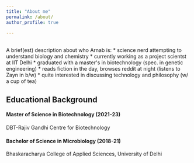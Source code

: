 ```yaml
---
title: "About me"
permalink: /about/
author_profile: true

---
```

<br>
A brief(est) description about who Arnab is:
* science nerd attempting to understand biology and chemistry
* currently working as a project scientst at IIT Delhi
* graduated with a master's in biotechnology (spec. in genetic engineering)
* reads fiction in the day, browses reddit at night (listens to Zayn in b/w)
* quite interested in discussing technology and philosophy (w/ a cup of tea)

<h2>Educational Background</h2>
<h4>Master of Science in Biotechnology (2021-23)</h4>
DBT-Rajiv Gandhi Centre for Biotechnology <br>
<h4>Bachelor of Science in Microbiology (2018-21)</h4>
Bhaskaracharya College of Applied Sciences, University of Delhi 

